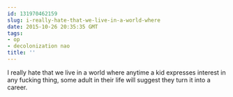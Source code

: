 ```yaml
---
id: 131970462159
slug: i-really-hate-that-we-live-in-a-world-where
date: 2015-10-26 20:35:35 GMT
tags:
- op
- decolonization nao
title: ''
---
```

<p>I really hate that we live in a world where anytime a kid expresses interest in any fucking thing,  some adult in their life will suggest they turn it into a career.</p>